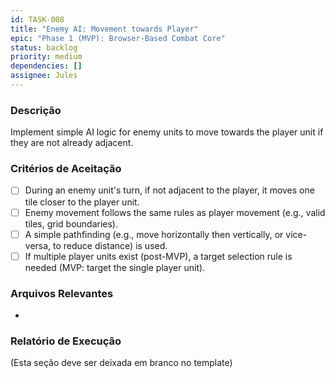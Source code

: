 ```yaml
---
id: TASK-008
title: "Enemy AI: Movement towards Player"
epic: "Phase 1 (MVP): Browser-Based Combat Core"
status: backlog
priority: medium
dependencies: []
assignee: Jules
---
```


### Descrição

Implement simple AI logic for enemy units to move towards the player unit if they are not already adjacent.

### Critérios de Aceitação

- [ ] During an enemy unit's turn, if not adjacent to the player, it moves one tile closer to the player unit.
- [ ] Enemy movement follows the same rules as player movement (e.g., valid tiles, grid boundaries).
- [ ] A simple pathfinding (e.g., move horizontally then vertically, or vice-versa, to reduce distance) is used.
- [ ] If multiple player units exist (post-MVP), a target selection rule is needed (MVP: target the single player unit).

### Arquivos Relevantes

*

### Relatório de Execução

(Esta seção deve ser deixada em branco no template)
